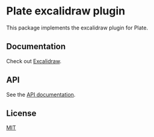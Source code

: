 # Plate excalidraw plugin

This package implements the excalidraw plugin for Plate.

## Documentation

Check out
[Excalidraw](https://plate.udecode.io/docs/excalidraw).

## API

See the [API documentation](https://plate-api.udecode.io/globals.html). 

## License

[MIT](../../LICENSE)

